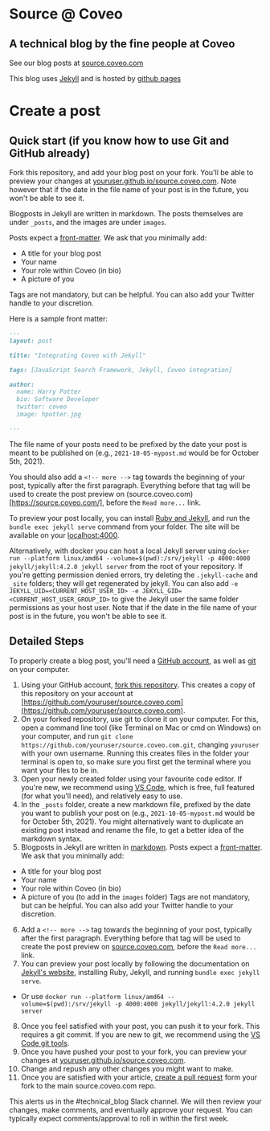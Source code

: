# Source @ Coveo
## A technical blog by the fine people at Coveo

See our blog posts at [source.coveo.com](https://source.coveo.com)

This blog uses [Jekyll](http://jekyllrb.com/) and is hosted by [github pages](https://pages.github.com/)

# Create a post

## Quick start (if you know how to use Git and GitHub already)

Fork this repository, and add your blog post on your fork. You'll be able to preview your changes at [youruser.github.io/source.coveo.com](youruser.github.io/source.coveo.com). Note however that if the date in the file name of your post is in the future, you won't be able to see it.

Blogposts in Jekyll are written in markdown. The posts themselves are under `_posts`, and the images are under `images`.

Posts expect a [front-matter](http://jekyllrb.com/docs/frontmatter/). We ask that you minimally add:
  * A title for your blog post
  * Your name
  * Your role within Coveo (in bio)
  * A picture of you

Tags are not mandatory, but can be helpful. You can also add your Twitter handle to your discretion.

Here is a sample front matter:

```markdown
---
layout: post

title: "Integrating Coveo with Jekyll"

tags: [JavaScript Search Framework, Jekyll, Coveo integration]

author:
  name: Harry Potter
  bio: Software Developer
  twitter: coveo
  image: hpotter.jpg

---
```

The file name of your posts need to be prefixed by the date your post is meant to be published on (e.g., `2021-10-05-mypost.md` would be for October 5th, 2021).

You should also add a `<!-- more -->` tag towards the beginning of your post, typically after the first paragraph. Everything before that tag will be used to create the post preview on (source.coveo.com)[https://source.coveo.com/], before the `Read more...` link.

To preview your post locally, you can install [Ruby and Jekyll](https://jekyllrb.com/docs/), and run the `bundle exec jekyll serve` command from your folder. The site will be available on your [localhost:4000](http://localhost:4000). 

Alternatively, with docker you can host a local Jekyll server using `docker run --platform linux/amd64 --volume=$(pwd):/srv/jekyll -p 4000:4000 jekyll/jekyll:4.2.0 jekyll server` from the root of your repository. If you're getting permission denied errors, try deleting the `.jekyll-cache` and `_site` folders; they will get regenerated by jekyll. You can also add `-e JEKYLL_UID=<CURRENT_HOST_USER_ID> -e JEKYLL_GID=<CURRENT_HOST_USER_GROUP_ID>` to give the Jekyll user the same folder permissions as your host user. Note that if the date in the file name of your post is in the future, you won't be able to see it.

## Detailed Steps

To properly create a blog post, you'll need a [GitHub account](https://github.com/join), as well as [git](https://git-scm.com/downloads) on your computer.

1. Using your GitHub account, [fork this repository](https://github.com/Coveo/source.coveo.com/fork). This creates a copy of this repository on your account at [https://github.com/youruser/source.coveo.com](https://github.com/youruser/source.coveo.com).
2. On your forked repository, use git to clone it on your computer. For this, open a command line tool (like Terminal on Mac or cmd on Windows) on your computer, and run `git clone https://github.com/youruser/source.coveo.com.git`, changing `youruser` with your own username. Running this creates files in the folder your terminal is open to, so make sure you first get the terminal where you want your files to be in.
3. Open your newly created folder using your favourite code editor. If you're new, we recommend using [VS Code](https://code.visualstudio.com/), which is free, full featured (for what you'll need), and relatively easy to use.
4. In the `_posts` folder, create a new markdown file, prefixed by the date you want to publish your post on (e.g., `2021-10-05-mypost.md` would be for October 5th, 2021). You might alternatively want to duplicate an existing post instead and rename the file, to get a better idea of the markdown syntax.
5. Blogposts in Jekyll are written in [markdown](https://www.markdownguide.org/). Posts expect a [front-matter](http://jekyllrb.com/docs/frontmatter/). We ask that you minimally add:
  * A title for your blog post
  * Your name
  * Your role within Coveo (in bio)
  * A picture of you (to add in the `images` folder)
  Tags are not mandatory, but can be helpful. You can also add your Twitter handle to your discretion.
6. Add a `<!-- more -->` tag towards the beginning of your post, typically after the first paragraph. Everything before that tag will be used to create the post preview on [source.coveo.com](https://source.coveo.com/), before the `Read more...` link.
7. You can preview your post locally by following the documentation on [Jekyll's website](https://jekyllrb.com/docs/), installing Ruby, Jekyll, and running `bundle exec jekyll serve`.
  * Or use `docker run --platform linux/amd64 --volume=$(pwd):/srv/jekyll -p 4000:4000 jekyll/jekyll:4.2.0 jekyll server`
8. Once you feel satisfied with your post, you can push it to your fork. This requires a git commit. If you are new to git, we recommend using the [VS Code git tools](https://code.visualstudio.com/docs/editor/versioncontrol#_commit).
9. Once you have pushed your post to your fork, you can preview your changes at [youruser.github.io/source.coveo.com](youruser.github.io/source.coveo.com).
10. Change and repush any other changes you might want to make.
11. Once you are satisfied with your article, [create a pull request](https://docs.github.com/en/github/collaborating-with-pull-requests/proposing-changes-to-your-work-with-pull-requests/creating-a-pull-request-from-a-fork) form your fork to the main source.coveo.com repo.

This alerts us in the #technical_blog Slack channel. We will then review your changes, make comments, and eventually approve your request. You can typically expect comments/approval to roll in within the first week.
